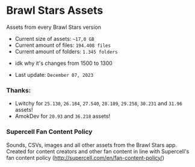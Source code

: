# Brawl Stars Assets
Assets from every Brawl Stars version

* Current size of assets: `~17,0 GB`
* Current amount of files: `194.408 files` 
* Current amount of folders: `1.345 folders` 
- idk why it's changes from 1500 to 1300

* Last update: `December 07, 2023`

### Thanks:
* Lwitchy for `25.130`, `26.184`, `27.540`, `28.189`, `29.258`, `30.231` and `31.96` assets!
* AmokDev for `20.93` and `36.218` assets!

### Supercell Fan Content Policy
Sounds, CSVs, images and all other assets from the Brawl Stars app. Created for content creators and other fan content in line with Supercell's fan content policy (http://supercell.com/en/fan-content-policy/)